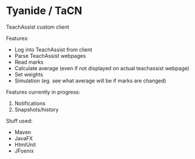 # Tyanide / TaCN
TeachAssist custom client

Features:
 - Log into TeachAssist from client
 - Parse TeachAssist webpages
 - Read marks
 - Calculate average (even if not displayed on actual teachassist webpage)
 - Set weights
 - Simulation (eg. see what average will be if marks are changed)
 
Features currently in progress:
 1. Notifications
 2. Snapshots/history

Stuff used:
 - Maven
 - JavaFX
 - HtmlUnit
 - JFoenix
